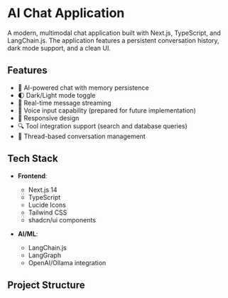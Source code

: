 # AI Chat Application

A modern, multimodal chat application built with Next.js, TypeScript, and LangChain.js. The application features a persistent conversation history, dark mode support, and a clean UI.

## Features

- 🤖 AI-powered chat with memory persistence
- 🌓 Dark/Light mode toggle
- 💬 Real-time message streaming
- 🎤 Voice input capability (prepared for future implementation)
- 📱 Responsive design
- 🔍 Tool integration support (search and database queries)
- 🧵 Thread-based conversation management

## Tech Stack

- **Frontend**:
  - Next.js 14
  - TypeScript
  - Lucide Icons
  - Tailwind CSS
  - shadcn/ui components

- **AI/ML**:
  - LangChain.js
  - LangGraph
  - OpenAI/Ollama integration

## Project Structure
